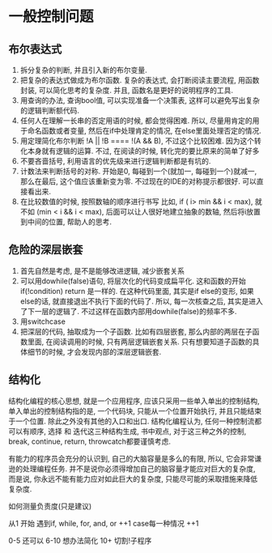 # 一般控制问题

## 布尔表达式

1. 拆分复杂的判断, 并且引入新的布尔变量.
1. 把复杂的表达式做成为布尔函数.
    复杂的表达式, 会打断阅读主要流程, 用函数封装, 可以简化思考的复杂度. 并且, 函数名是更好的说明程序的工具.
1. 用查询的办法, 查询bool值, 可以实现准备一个决策表, 这样可以避免写出复杂的逻辑判断额代码.
1. 任何人在理解一长串的否定用语的时候, 都会觉得困难. 所以, 尽量用肯定的用于命名函数或者变量, 然后在if中处理肯定的情况, 在else里面处理否定的情况.
1. 用定理简化布尔判断 !A || !B ==== !(A && B), 不过这个比较困难. 因为这个转化本身就有逻辑的运算. 不过, 在阅读的时候, 转化完的要比原来的简单了好多
1. 不要吝啬括号, 利用语言的优先级来进行逻辑判断都是有坑的.
1. 计数法来判断括号的对称. 开始是0, 每碰到一个(就加一, 每碰到一个)就减一, 那么在最后, 这个值应该重新变为零. 不过现在的IDE的对称提示都很好. 可以直接看出来.
1. 在比较数值的时候, 按照数轴的顺序进行书写
    比如, if ( i> min && i < max), 就不如 (min < i && i < max), 后面可以让人很好地建立抽象的数轴, 然后将i放置到中间的位置, 帮助人的思考.

## 危险的深层嵌套

1. 首先自然是考虑, 是不是能够改进逻辑, 减少嵌套关系
1. 可以用dowhile(false)语句, 将层次化的代码变成扁平化. 这和函数的开始if(!condition) return 是一样的. 在这种代码里面, 其实是if else的变形, 如果else的话, 就直接退出不执行下面的代码了. 所以, 每一次核查之后, 其实是进入了下一层的逻辑了. 不过这样在函数内部用dowhile(false)的频率不多.
1. 用switchcase
1. 把深层的代码, 抽取成为一个子函数. 比如有四层嵌套, 那么内部的两层在子函数里面, 在阅读调用的时候, 只有两层逻辑嵌套关系. 只有想要知道子函数的具体细节的时候, 才会发现内部的深层逻辑嵌套.

## 结构化

结构化编程的核心思想, 就是一个应用程序, 应该只采用一些单入单出的控制结构, 单入单出的控制结构指的是, 一个代码块, 只能从一个位置开始执行, 并且只能结束于一个位置. 除此之外没有其他的入口和出口.
结构化编程认为, 任何一种控制流都可以有顺序, 选择 和 迭代这三种结构生成, 书中观点, 对于这三种之外的控制, break, continue, return, throwcatch都要谨慎考虑.

有能力的程序员会充分的认识到, 自己的大脑容量是多么的有限, 所以, 它会非常谦逊的处理编程任务. 并不是说你必须得增加自己的脑容量才能应对巨大的复杂度, 而是说, 你永远不能有能力应对如此巨大的复杂度, 只能尽可能的采取措施来降低复杂度.

如何测量负责度(只是建议)

从1 开始
遇到if, while, for, and, or ++1
case每一种情况 ++1

0-5 还可以
6-10 想办法简化
10+ 切割!子程序

